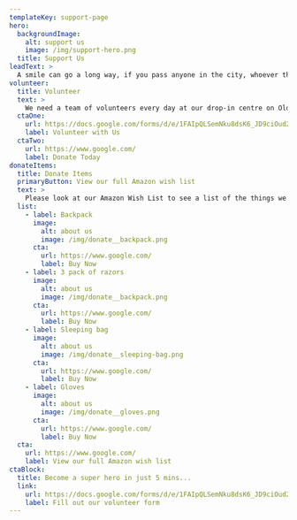 ```yaml
---
templateKey: support-page
hero:
  backgroundImage:
    alt: support us
    image: /img/support-hero.png
  title: Support Us
leadText: >
  A smile can go a long way, if you pass anyone in the city, whoever they are, smile and say hello. You never know what kind of day someone is having and it might make a difference.
volunteer:
  title: Volunteer
  text: >
    We need a team of volunteers every day at our drop-in centre on Oldham Street in Manchester. The roles include; cooking, sorting collections, giving out hot drinks and food, keeping the kitchen clean and tidy, greeting at reception, monitoring the shower list, and sitting down with guests for a brew and a chat! We also need help behind the scenes with lots of different things like sorting through donations, keeping the food bank organised, sending newsletters and thank yous. Maybe you have a skill that we could use?
  ctaOne:
    url: https://docs.google.com/forms/d/e/1FAIpQLSemNku8dsK6_JD9ciOud2plvPN3wxKdMihiAaUvB3pOaoXwMA/viewform
    label: Volunteer with Us
  ctaTwo:
    url: https://www.google.com/
    label: Donate Today
donateItems:
  title: Donate Items
  primaryButton: View our full Amazon wish list
  text: >
    Please look at our Amazon Wish List to see a list of the things we currently need. There are also some items that we will always use; boxer shorts, socks, coffee, tea, milk, sugar, toiletries and sanitary products.
  list: 
    - label: Backpack
      image: 
        alt: about us
        image: /img/donate__backpack.png
      cta:
        url: https://www.google.com/
        label: Buy Now
    - label: 3 pack of razors
      image: 
        alt: about us
        image: /img/donate__backpack.png
      cta:
        url: https://www.google.com/
        label: Buy Now
    - label: Sleeping bag
      image: 
        alt: about us
        image: /img/donate__sleeping-bag.png
      cta:
        url: https://www.google.com/
        label: Buy Now
    - label: Gloves
      image: 
        alt: about us
        image: /img/donate__gloves.png
      cta:
        url: https://www.google.com/
        label: Buy Now
  cta:
    url: https://www.google.com/
    label: View our full Amazon wish list
ctaBlock:
  title: Become a super hero in just 5 mins...
  link:
    url: https://docs.google.com/forms/d/e/1FAIpQLSemNku8dsK6_JD9ciOud2plvPN3wxKdMihiAaUvB3pOaoXwMA/viewform
    label: Fill out our volunteer form
---
```

